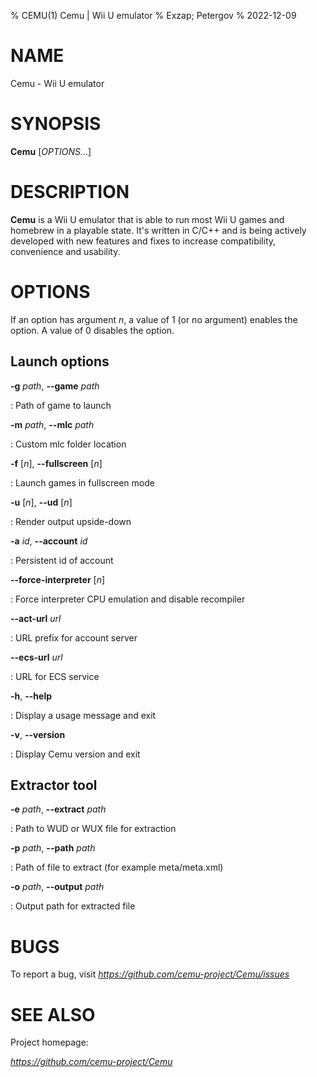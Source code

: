 % CEMU(1) Cemu | Wii U emulator
% Exzap; Petergov
% 2022-12-09

# NAME

Cemu - Wii U emulator

# SYNOPSIS

**Cemu** [_OPTIONS_...]

# DESCRIPTION

**Cemu** is a Wii U emulator that is able to run most Wii U games and homebrew in a playable state. It's written in C/C++ and is being actively developed with new features and fixes to increase compatibility, convenience and usability.

# OPTIONS

If an option has argument _n_, a value of 1 (or no argument) enables the option. A value of 0 disables the option.

## Launch options

**-g** _path_, **--game** _path_

: Path of game to launch

**-m** _path_, **--mlc** _path_

: Custom mlc folder location

**-f** [_n_], **--fullscreen** [_n_]

: Launch games in fullscreen mode

**-u** [_n_], **--ud** [_n_]

: Render output upside-down

**-a** _id_, **--account** _id_

: Persistent id of account

**--force-interpreter** [_n_]

: Force interpreter CPU emulation and disable recompiler

**--act-url** _url_

: URL prefix for account server

**--ecs-url** _url_

: URL for ECS service

**-h**, **--help**

: Display a usage message and exit

**-v**, **--version**

: Display Cemu version and exit

## Extractor tool

**-e** _path_, **--extract** _path_

: Path to WUD or WUX file for extraction

**-p** _path_, **--path** _path_

: Path of file to extract (for example meta/meta.xml)

**-o** _path_, **--output** _path_

: Output path for extracted file

# BUGS

To report a bug, visit _https://github.com/cemu-project/Cemu/issues_

# SEE ALSO

Project homepage:

_https://github.com/cemu-project/Cemu_
